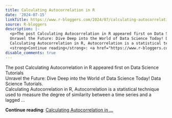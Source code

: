 ```yaml
---
title: Calculating Autocorrelation in R
date: '2024-07-15'
linkTitle: https://www.r-bloggers.com/2024/07/calculating-autocorrelation-in-r/
source: R-bloggers
description: |-
  <p>The post Calculating Autocorrelation in R appeared first on Data Science Tutorials<br />
  Unravel the Future: Dive Deep into the World of Data Science Today! Data Science Tutorials.<br />
  Calculating Autocorrelation in R, Autocorrelation is a statistical technique used to measure the degree of similarity between a time series and a lagged ...</p>
  <strong>Continue reading</strong>: <a href="https://www.r-bloggers.com/2024/07/calculating-autocorrelation-in-r/">Calculating Autocorrelation in ...
disable_comments: true
---
```

<p>The post Calculating Autocorrelation in R appeared first on Data Science Tutorials<br />
Unravel the Future: Dive Deep into the World of Data Science Today! Data Science Tutorials.<br />
Calculating Autocorrelation in R, Autocorrelation is a statistical technique used to measure the degree of similarity between a time series and a lagged ...</p>
<strong>Continue reading</strong>: <a href="https://www.r-bloggers.com/2024/07/calculating-autocorrelation-in-r/">Calculating Autocorrelation in ...